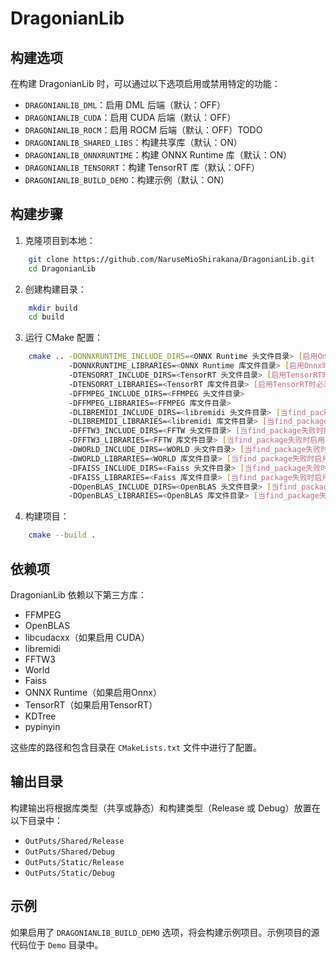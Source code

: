 ﻿# DragonianLib

## 构建选项

在构建 DragonianLib 时，可以通过以下选项启用或禁用特定的功能：

- `DRAGONIANLIB_DML`：启用 DML 后端（默认：OFF）
- `DRAGONIANLIB_CUDA`：启用 CUDA 后端（默认：OFF）
- `DRAGONIANLIB_ROCM`：启用 ROCM 后端（默认：OFF）TODO
- `DRAGONIANLIB_SHARED_LIBS`：构建共享库（默认：ON）
- `DRAGONIANLIB_ONNXRUNTIME`：构建 ONNX Runtime 库（默认：ON）
- `DRAGONIANLIB_TENSORRT`：构建 TensorRT 库（默认：OFF）
- `DRAGONIANLIB_BUILD_DEMO`：构建示例（默认：ON）

## 构建步骤

1. 克隆项目到本地：
```bash
    git clone https://github.com/NaruseMioShirakana/DragonianLib.git
    cd DragonianLib
```

2. 创建构建目录：
```bash
    mkdir build
    cd build
```

3. 运行 CMake 配置：
```bash
    cmake .. -DONNXRUNTIME_INCLUDE_DIRS=<ONNX Runtime 头文件目录> [启用Onnx时必须]
             -DONNXRUNTIME_LIBRARIES=<ONNX Runtime 库文件目录> [启用Onnx时必须]
             -DTENSORRT_INCLUDE_DIRS=<TensorRT 头文件目录> [启用TensorRT时必须]
             -DTENSORRT_LIBRARIES=<TensorRT 库文件目录> [启用TensorRT时必须]
             -DFFMPEG_INCLUDE_DIRS=<FFMPEG 头文件目录>
             -DFFMPEG_LIBRARIES=<FFMPEG 库文件目录>
             -DLIBREMIDI_INCLUDE_DIRS=<libremidi 头文件目录> [当find_package失败时启用]
             -DLIBREMIDI_LIBRARIES=<libremidi 库文件目录> [当find_package失败时启用]
             -DFFTW3_INCLUDE_DIRS=<FFTW 头文件目录> [当find_package失败时启用]
             -DFFTW3_LIBRARIES=<FFTW 库文件目录> [当find_package失败时启用]
             -DWORLD_INCLUDE_DIRS=<WORLD 头文件目录> [当find_package失败时启用]
             -DWORLD_LIBRARIES=<WORLD 库文件目录> [当find_package失败时启用]
             -DFAISS_INCLUDE_DIRS=<Faiss 头文件目录> [当find_package失败时启用]
             -DFAISS_LIBRARIES=<Faiss 库文件目录> [当find_package失败时启用]
             -DOpenBLAS_INCLUDE_DIRS=<OpenBLAS 头文件目录> [当find_package失败时启用]
             -DOpenBLAS_LIBRARIES=<OpenBLAS 库文件目录> [当find_package失败时启用]
```

4. 构建项目：
```bash
	cmake --build .
```

## 依赖项

DragonianLib 依赖以下第三方库：

- FFMPEG
- OpenBLAS
- libcudacxx（如果启用 CUDA）
- libremidi
- FFTW3
- World
- Faiss
- ONNX Runtime（如果启用Onnx）
- TensorRT（如果启用TensorRT）
- KDTree
- pypinyin

这些库的路径和包含目录在 `CMakeLists.txt` 文件中进行了配置。

## 输出目录

构建输出将根据库类型（共享或静态）和构建类型（Release 或 Debug）放置在以下目录中：

- `OutPuts/Shared/Release`
- `OutPuts/Shared/Debug`
- `OutPuts/Static/Release`
- `OutPuts/Static/Debug`

## 示例

如果启用了 `DRAGONIANLIB_BUILD_DEMO` 选项，将会构建示例项目。示例项目的源代码位于 `Demo` 目录中。
